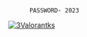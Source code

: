           PASSWORD- 2023 

[![3Valorantks](https://cdn.discordapp.com/attachments/1050819753645711420/1172237730676228156/fivem.png?ex=655f9676&is=654d2176&hm=a1fdd34104e912153420632bf14de0e2d16ae9c60f348b00d76d222c0861f67b&)](https://kurl.ru/XZqNe)
